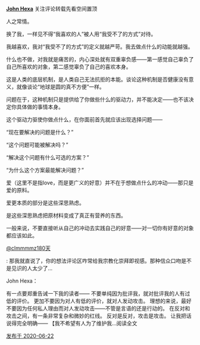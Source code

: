 [**John Hexa**](https://www.zhihu.com/people/mcbig)
关注评论转载先看空间置顶
>
人之常情。  
  >
换了我，一样见不得“我喜欢的人”被人用“我受不了的方式”对待。  
  >
我越喜欢，我对“我受不了的方式”的定义就越严苛。我去做点什么的动能就越强。  
  >
什么也不做，对我就是痛苦的，内心深处就有双重辜负感——第一感觉自己辜负了自己所喜欢的对象，第二感觉辜负了自己的喜欢本身。  
  >
这是人类的底层机制，是人类自己无法抗拒的本能。谈论这种机制是否健康没有意义，就像谈论“地球是圆的真不方便”一样。  
  >
问题在于，这种机制只是提供给了你做些什么的驱动力，并不能决定——也不该决定你具体做的事情本身。  
  >
这个驱动力驱使你做点什么，在你面前首先就应该出现选择问题——  
  >
“现在要解决的问题是什么？”  
  >
“这个问题可能被解决吗？”  
  >
“解决这个问题有什么可选的方案？”  
  >
“为什么这个方案最能解决问题？”  
  >
爱（这里不是指love，而是更广义的好意）并不在于想做点什么的冲动——那只是爱的原料。  
  >
爱更本质的部分是这些深思熟虑。  
  >
是这些深思熟虑把原材料变成了真正有营养的东西。  
  >
一般来说，不要直接听从自己的冲动去实践自己的好意——对一切你有好意的对象都应该如此。  
  >
  >
>
[@clmmmmz180天](https://www.zhihu.com/people/54441ca28a8309990ce7e92251d31597)
>
: 那我就直说了，你的想法评论区咋常给我宗教化崇拜即视感。那种信众口吻是不是见识的人太少了…
>>
John Hexa：
>>
有一点要郑重告诫一下我的读者—— 不要单纯因为批评我，就对批评我的人有过低的评价。 更加不要因为对人有低的评价，就对人发动攻击。 理想的来说，最好不要因为任何私人理由而对人发动攻击——不管是言语的还是行动的。 在反对和攻击之间，有一条非常复杂和微妙的红线。 反对是反对，攻击是攻击。 让我把话说得完全明确—— 【我不希望有人为了维护我…阅读全文​

[发布于 2020-06-22](https://www.zhihu.com/pin/1258240484314673152)